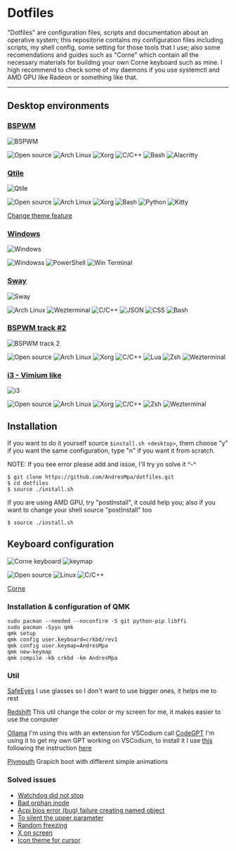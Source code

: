# Dotfiles

"Dotfiles" are configuration files, scripts and documentation about an operative system; this repositorie
contains my configuration files including scripts, my shell config, some setting for those tools that I
use; also some recomendations and guides such as "Corne" which contain all the necessary materials for
building your own Corne keyboard such as mine. I high recommend to check some of my daemons if you use
systemctl and AMD GPU like Radeon or something like that.

---

## Desktop environments

<h3><a href="./documentati/BSPWM.md">BSPWM</a></h3>

![BSPWM](./examples/bspwm_2.png)

![Open source](https://img.shields.io/badge/-Open%20source-black?style=for-the-badge&logo=Open%20Source%20Initiative)
![Arch Linux](https://img.shields.io/badge/-arch%20linux-white?style=for-the-badge&logo=Arch%20Linux)
![Xorg](https://img.shields.io/badge/-Xorg-gray?style=for-the-badge&logo=X.Org)
![C/C++](https://img.shields.io/badge/-C/C++-darkblue?style=for-the-badge&logo=Cplusplus)
![Bash](https://img.shields.io/badge/-bash-black?style=for-the-badge&logo=GNU%20Bash)
![Alacritty](https://img.shields.io/badge/-alacritty-blue?style=for-the-badge&logo=Alacritty)

<h3><a href="./documentati/Qtile.md">Qtile</a></h3>

![Qtile](./examples/qtile_1.png)

![Open source](https://img.shields.io/badge/-Open%20source-black?style=for-the-badge&logo=Open%20Source%20Initiative)
![Arch Linux](https://img.shields.io/badge/-arch%20linux-white?style=for-the-badge&logo=Arch%20Linux)
![Xorg](https://img.shields.io/badge/-Xorg-gray?style=for-the-badge&logo=X.Org)
![Bash](https://img.shields.io/badge/-bash-black?style=for-the-badge&logo=GNU%20Bash)
![Python](https://img.shields.io/badge/-python-yellow?style=for-the-badge&logo=python)
![Kitty](https://img.shields.io/badge/-Kitty-brown?style=for-the-badge&logo=iTerm2)

[Change theme feature](https://youtu.be/i6-JxMmvesE)

<h3><a href="./documentation/Windows.md">Windows</a></h3>

![Windows](./examples/win_1.png)

![Windowss](https://img.shields.io/badge/windows-blue?style=for-the-badge&logo=windows)
![PowerShell](https://img.shields.io/badge/-PowerShell-black?style=for-the-badge&logo=powershell)
![Win Terminal](https://img.shields.io/badge/-Win%20Terminal-black?style=for-the-badge&logo=iTerm2)

<h3><a href="./documentati/Sway.md">Sway</a></h3>

![Sway](./examples/sway_1.jpg)

![Arch Linux](https://img.shields.io/badge/-arch%20linux-white?style=for-the-badge&logo=Arch%20Linux)
![Wezterminal](https://img.shields.io/badge/-Wezterminal-black?style=for-the-badge&logo=powershell)
![C/C++](https://img.shields.io/badge/-C/C++-darkblue?style=for-the-badge&logo=Cplusplus)
![JSON](https://img.shields.io/badge/-JSON-gray?style=for-the-badge&logo=json)
![CSS](https://img.shields.io/badge/-css-blue?style=for-the-badge&logo=CSS3)
![Bash](https://img.shields.io/badge/-bash-black?style=for-the-badge&logo=GNU%20Bash)

<h3><a href="./documentation/BSPWM.md">BSPWM track #2</a></h3>

![BSPWM track 2](./examples/bspwm_track_2_1.png)

![Open source](https://img.shields.io/badge/-Open%20source-black?style=for-the-badge&logo=Open%20Source%20Initiative)
![Arch Linux](https://img.shields.io/badge/-arch%20linux-white?style=for-the-badge&logo=Arch%20Linux)
![Xorg](https://img.shields.io/badge/-Xorg-gray?style=for-the-badge&logo=X.Org)
![C/C++](https://img.shields.io/badge/-C/C++-darkblue?style=for-the-badge&logo=Cplusplus)
![Lua](https://img.shields.io/badge/-Lua-purple?style=for-the-badge&logo=Lua)
![Zsh](https://img.shields.io/badge/-bash-black?style=for-the-badge&logo=GNU%20Bash)
![Wezterminal](https://img.shields.io/badge/-Wezterminal-black?style=for-the-badge&logo=powershell)

<h3><a href="./documentation/i3.md">i3 - Vimium like</a></h3>

![i3](./examples/i3.png)

![Open source](https://img.shields.io/badge/-Open%20source-black?style=for-the-badge&logo=Open%20Source%20Initiative)
![Arch Linux](https://img.shields.io/badge/-arch%20linux-white?style=for-the-badge&logo=Arch%20Linux)
![Xorg](https://img.shields.io/badge/-Xorg-gray?style=for-the-badge&logo=X.Org)
![C/C++](https://img.shields.io/badge/-C/C++-darkblue?style=for-the-badge&logo=Cplusplus)
![Zsh](https://img.shields.io/badge/-bash-black?style=for-the-badge&logo=GNU%20Bash)
![Wezterminal](https://img.shields.io/badge/-Wezterminal-black?style=for-the-badge&logo=powershell)

## Installation

If you want to do it yourself source `$install.sh <desktop>`, them choose "y" if
you want the same configuration, type "n" if you want it from scratch.

NOTE: If you see error please add and issue, I'll try yo solve it ^-^

```
$ git clone https://github.com/AndresMpa/dotfiles.git
$ cd dotfiles
$ source ./install.sh
```

If you are using AMD GPU, try "postInstall", it could help you; also if you want
to change your shell source "postInstall" too

```
$ source ./install.sh
```

## Keyboard configuration

![Corne keyboard](./examples/corne.jpg)
![keymap](./examples/keymap.png)

![Open source](https://img.shields.io/badge/-Open%20source-black?style=for-the-badge&logo=Open%20Source%20Initiative)
![Linux](https://img.shields.io/badge/-Linux-black?style=for-the-badge&logo=Linux)
![C/C++](https://img.shields.io/badge/-C/C++-darkblue?style=for-the-badge&logo=Cplusplus)

[Corne](./documentation/Keymap.md)

### Installation & configuration of QMK

```
sudo pacman --needed --noconfirm -S git python-pip libffi
sudo pacman -Syyu qmk
qmk setup
qmk config user.keyboard=crkbd/rev1
qmk config user.keymap=AndresMpa
qmk new-keymap
qmk compile -kb crkbd -km AndresMpa
```

### Util

[SafeEyes](https://github.com/slgobinath/SafeEyes)
I use glasses so I don't want to use bigger ones, it helps me to rest

[Redshift](https://wiki.archlinux.org/title/redshift)
This util change the color or my screen for me, it makes easier to use
the computer

[Ollama](https://ollama.ai/)
I'm using this with an extension for VSCodium call [CodeGPT](https://www.codegpt.co/)
I'm using it to get my own GPT working on VSCodium, to install it I use [this](https://github.com/jmorganca/ollama/blob/main/docs/linux.md) following the instruction [here](https://docs.codegpt.co/es/docs/tutorial-ai-providers/ollama)

[Plymouth](https://wiki.archlinux.org/title/Plymouth)
Grapich boot with different simple animations

### Solved issues

- [Watchdog did not stop](https://unix.stackexchange.com/questions/249654/message-at-shutdown-watchdog-did-not-stop)
- [Bad orphan inode](https://search.brave.com/search?q=bad+orphan+inode&source=android&summary=1&conversation=929622c8bb8063ac8d3b27)
- [Acpi bios error (bug) failure creating named object](https://forum.manjaro.org/t/acpi-bios-error-on-every-startup-creative-x-ae5/152541/21)
- [To silent the upper parameter](https://wiki.archlinux.org/title/Kernel_parameters#systemd-boot)
- [Random freezing](https://bbs.archlinux.org/viewtopic.php?pid=1783437#p1783437)
- [X on screen](https://www.reddit.com/r/bspwm/comments/vsq6gy/remove_the_x_pointer_outside_of_focused_windows/)
- [Icon theme for cursor](https://stackoverflow.com/questions/70944428/how-to-make-it-to-set-the-lxappearance-cursor-with-the-start-of-qtile)
